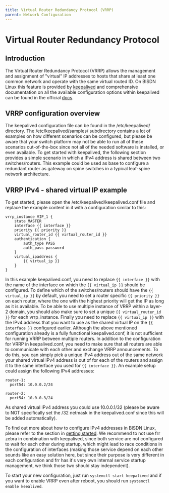 ```yaml
---
title: Virtual Router Redundancy Protocol (VRRP)
parent: Network Configuration
---
```


# Virtual Router Redundancy Protocol

## Introduction

The Virtual Router Redundancy Protocol (VRRP) allows the management and
assignment of "virtual" IP addresses to hosts that share at least one common
network and operate with the same virtual routed ID. On BISDN Linux this feature
is provided by [keepalived](https://github.com/acassen/keepalived) and
comprehensive documentation on all the available configuration options within
keepalived can be found in the official
[docs](https://keepalived.readthedocs.io/en/latest/configuration_synopsis.html).

## VRRP configuration overview

The keepalived configuration file can be found in the /etc/keepalived/
directory. The /etc/keepalived/samples/ subdirectory contains a lot of examples
on how different scenarios can be configured, but please be aware that your
switch platform may not be able to run all of these scenarios out-of-the-box
since not all of the needed software is installed, or even available. To get
started with keepalived, the following section provides a simple scenario in
which a IPv4 address is shared between two switches/routers. This example could
be used as base to configure a redundant router as gateway on spine switches in
a typical leaf-spine network architecture.

## VRRP IPv4 - shared virtual IP example

To get started, please open the /etc/keepalived/keepalived.conf file and replace
the example content in it with a configuration similar to this:

```
vrrp_instance VIP_1 {
    state MASTER
    interface {{ interface }}
    priority {{ priority }}
    virtual_router_id {{ virtual_router_id }}
    authentication {
        auth_type PASS
        auth_pass password
    }
    virtual_ipaddress {
        {{ virtual_ip }}
    }
}
```

In this example keepalived.conf, you need to replace `{{ interface }}` with the
name of the interface on which the `{{ virtual_ip }}` should be configured. To
define which of the switches/routers should have the `{{ virtual_ip }}` by
default, you need to set a router specific `{{ priority }}` on each router,
where the one with the highest priority will get the IP as long as it is
available. To be able to use multiple instance of VRRP within a layer-2 domain,
you should also make sure to set a unique `{{ virtual_router_id }}` for each
vrrp_instance.  Finally you need to replace `{{ virtual_ip }}` with the IPv4
address that you want to use as the shared virtual IP on the `{{ interface }}`
configured earlier. 
Although the above mentioned configuration already is a fully functional
keepalived.conf, it is not sufficient for running VRRP between multiple routers.
In addition to the configuration for VRRP in keepalived.conf, you need to make
sure that all routers are able to communicate with each other and exchange VRRP
announcements. To do this, you can simply pick a unique IPv4 address out of the
same network your shared virtual IPv4 address is out of for each of the routers
and assign it to the same interface you used for `{{ interface }}`. 
An example setup could assign the following IPv4 addresses:

```
router-1:
  port54: 10.0.0.2/24

router-2:
  port54: 10.0.0.3/24
```

As shared virtual IPv4 address you could use 10.0.0.1/32 (please be aware to NOT
specifically set the /32 netmask in the keepalived.conf since this will be added
automatically).

To find out more about how to configure IPv4 addresses in BISDN Linux, please
refer to the section in [getting started](https://docs.bisdn.de/getting_started/basic_networking.html#persisting-network-configuration-with-systemd-networkd).
We recommend to not use frr zebra in combination with keepalived, since both
service are not configured to wait for each other during startup, which might
lead to race conditions in the configuration of interfaces (making those service
depend on each other sounds like an easy solution here, but since their purpose
is very different in each configuration and frr has it's very own internal
service startup management, we think those two should stay independent).

To start your new configuration, just run `systemctl start keepalived` and if
you want to enable VRRP even after reboot, you should run `systemctl enable
keealived`.

